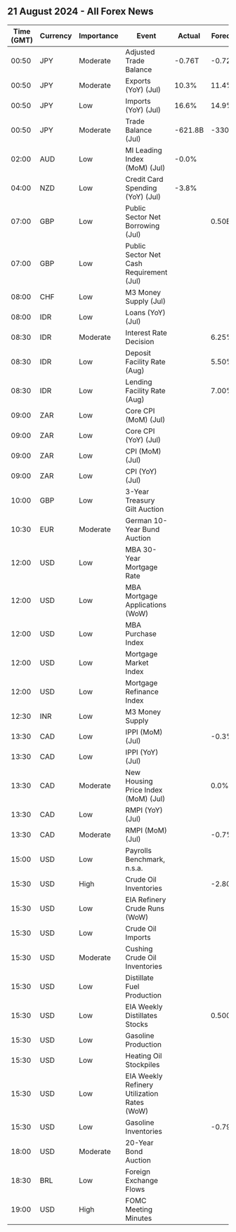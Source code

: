 ## 21 August 2024 - All Forex News

| Time (GMT) | Currency | Importance | Event | Actual | Forecast | Previous |
|------|----------|------------|-------|--------|----------|----------|
| 00:50 | JPY | Moderate | Adjusted Trade Balance | -0.76T | -0.72T | -0.82T |
| 00:50 | JPY | Moderate | Exports (YoY) (Jul) | 10.3% | 11.4% | 5.4% |
| 00:50 | JPY | Low | Imports (YoY) (Jul) | 16.6% | 14.9% | 3.2% |
| 00:50 | JPY | Moderate | Trade Balance (Jul) | -621.8B | -330.7B | 224.0B |
| 02:00 | AUD | Low | MI Leading Index (MoM) (Jul) | -0.0% |  | 0.0% |
| 04:00 | NZD | Low | Credit Card Spending (YoY) (Jul) | -3.8% |  | -3.1% |
| 07:00 | GBP | Low | Public Sector Net Borrowing (Jul) |  | 0.50B | 13.59B |
| 07:00 | GBP | Low | Public Sector Net Cash Requirement (Jul) |  |  | 6.622B |
| 08:00 | CHF | Low | M3 Money Supply (Jul) |  |  | 1,138.1B |
| 08:00 | IDR | Low | Loans (YoY) (Jul) |  |  | 12.36% |
| 08:30 | IDR | Moderate | Interest Rate Decision |  | 6.25% | 6.25% |
| 08:30 | IDR | Low | Deposit Facility Rate (Aug) |  | 5.50% | 5.50% |
| 08:30 | IDR | Low | Lending Facility Rate (Aug) |  | 7.00% | 7.00% |
| 09:00 | ZAR | Low | Core CPI (MoM) (Jul) |  |  | 0.4% |
| 09:00 | ZAR | Low | Core CPI (YoY) (Jul) |  |  | 4.5% |
| 09:00 | ZAR | Low | CPI (MoM) (Jul) |  |  | 0.1% |
| 09:00 | ZAR | Low | CPI (YoY) (Jul) |  |  | 5.1% |
| 10:00 | GBP | Low | 3-Year Treasury Gilt Auction |  |  | 4.441% |
| 10:30 | EUR | Moderate | German 10-Year Bund Auction |  |  | 2.430% |
| 12:00 | USD | Low | MBA 30-Year Mortgage Rate |  |  | 6.54% |
| 12:00 | USD | Low | MBA Mortgage Applications (WoW) |  |  | 16.8% |
| 12:00 | USD | Low | MBA Purchase Index |  |  | 137.7 |
| 12:00 | USD | Low | Mortgage Market Index |  |  | 251.3 |
| 12:00 | USD | Low | Mortgage Refinance Index |  |  | 889.3 |
| 12:30 | INR | Low | M3 Money Supply |  |  | 10.0% |
| 13:30 | CAD | Low | IPPI (MoM) (Jul) |  | -0.3% | 0.0% |
| 13:30 | CAD | Low | IPPI (YoY) (Jul) |  |  | 2.8% |
| 13:30 | CAD | Moderate | New Housing Price Index (MoM) (Jul) |  | 0.0% | -0.2% |
| 13:30 | CAD | Low | RMPI (YoY) (Jul) |  |  | 7.5% |
| 13:30 | CAD | Moderate | RMPI (MoM) (Jul) |  | -0.7% | -1.4% |
| 15:00 | USD | Low | Payrolls Benchmark, n.s.a. |  |  | -187.00K |
| 15:30 | USD | High | Crude Oil Inventories |  | -2.800M | 1.357M |
| 15:30 | USD | Low | EIA Refinery Crude Runs (WoW) |  |  | 0.065M |
| 15:30 | USD | Low | Crude Oil Imports |  |  | -0.057M |
| 15:30 | USD | Moderate | Cushing Crude Oil Inventories |  |  | -1.665M |
| 15:30 | USD | Low | Distillate Fuel Production |  |  | -0.267M |
| 15:30 | USD | Low | EIA Weekly Distillates Stocks |  | 0.500M | -1.673M |
| 15:30 | USD | Low | Gasoline Production |  |  | -0.318M |
| 15:30 | USD | Low | Heating Oil Stockpiles |  |  | -0.268M |
| 15:30 | USD | Low | EIA Weekly Refinery Utilization Rates (WoW) |  |  | 1.0% |
| 15:30 | USD | Low | Gasoline Inventories |  | -0.790M | -2.894M |
| 18:00 | USD | Moderate | 20-Year Bond Auction |  |  | 4.466% |
| 18:30 | BRL | Low | Foreign Exchange Flows |  |  | -0.836B |
| 19:00 | USD | High | FOMC Meeting Minutes |  |  |  |
